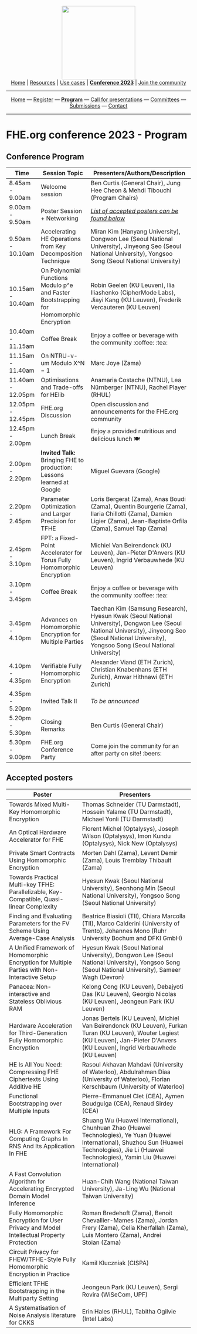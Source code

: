 <!-- Main header navigation -->
<p align="center">
  <img width="200" src="https://user-images.githubusercontent.com/5758427/180978488-db825482-5a58-4c7c-9589-c494a6f0be04.png"><br/>
  <a href="https://fhe-org.github.io">Home</a> | <a href="https://fhe-org.github.io/resources">Resources</a> | <a href="https://fhe-org.github.io/use-cases">Use cases</a> | <a href="https://fhe-org.github.io/conferences/conference-2023/home"><b>Conference 2023</b></a> | <a href="https://fhe-org.github.io/community">Join the community</a>
</p>
<hr/>
<!-- /Main header navigation -->
<!-- Header conference 2023 links -->
<p align="center">
  <a href="https://fhe-org.github.io/conferences/conference-2023/home">Home</a>
  —
  <a href="https://lu.ma/fhe-org-conference-2023-tickets">Register</a>
  —
  <a href="https://fhe-org.github.io/conferences/conference-2023/program"><b>Program</b></a>
  —
  <a href="https://fhe-org.github.io/conferences/conference-2023/call-for-presentations">Call for presentations</a>
  —
  <a href="https://fhe-org.github.io/conferences/conference-2023/committees">Committees</a>
  —
  <a href="https://easychair.org/conferences/?conf=fheorg2023" target="_blank">Submissions</a>
  —
  <a href="https://fhe-org.github.io/conferences/conference-2023/contact">Contact</a>
</p>
<hr/>
<!-- /Header conference 2023 links -->

# FHE.org conference 2023 - Program

## Conference Program

<table>
    <thead>
        <tr>
            <th data-sortas="case-insensitive">Time</th>
            <th data-sortas="case-insensitive">Session Topic</th>
            <th data-sortas="case-insensitive">Presenters/Authors/Description</th>
        </tr>
    </thead>  


<tr>
    <td>8.45am - 9.00am</td>
    <td>Welcome session</td>
    <td>Ben Curtis (General Chair), Jung Hee Cheon & Mehdi Tibouchi (Program Chairs)</td>
</tr>  
  
<tr>
    <td>9.00am - 9.50am</td>
    <td>Poster Session + Networking</td>
    <td><i><a href="#accepted-posters">List of accepted posters can be found below</a></i></td>
</tr> 
  
<tr>
    <td>9.50am - 10.10am</td>
    <td>Accelerating HE Operations from Key Decomposition Technique</td>
    <td>Miran Kim (Hanyang University), Dongwon Lee (Seoul National University), Jinyeong Seo (Seoul National University), Yongsoo Song (Seoul National University)</td>
</tr>


<tr>
    <td>10.15am - 10.40am</td>
    <td>On Polynomial Functions Modulo p^e and Faster Bootstrapping for Homomorphic Encryption</td>
    <td>Robin Geelen (KU Leuven), Ilia Iliashenko (CipherMode Labs), Jiayi Kang (KU Leuven), Frederik Vercauteren (KU Leuven)</td>
</tr>
  
<tr>
    <td>10.40am - 11.15am</td>
    <td>Coffee Break</td>
    <td>Enjoy a coffee or beverage with the community :coffee: :tea:</td>
</tr>  

<tr>
    <td>11.15am - 11.40am</td>
    <td>On NTRU-v-um Modulo X^N − 1</td>
    <td>Marc Joye (Zama)</td>
</tr>
  
 
<tr>
    <td>11.40am - 12.05pm</td>
    <td>Optimisations and Trade-offs for HElib</td>
    <td>Anamaria Costache (NTNU), Lea Nürnberger (NTNU), Rachel Player (RHUL) </td>
</tr>

<tr>
    <td>12.05pm - 12.45pm</td>
    <td>FHE.org Discussion</td>
    <td>Open discussion and announcements for the FHE.org community</td>
</tr>  
  
<tr>
    <td>12.45pm - 2.00pm</td>
    <td>Lunch Break</td>
    <td>Enjoy a provided nutritious and delicious lunch 🍽️</td>
</tr>  
  
<tr>
    <td>2.00pm - 2.20pm</td>
  <td><b>Invited Talk: </b> Bringing FHE to production: Lessons learned at Google</td>
    <td>Miguel Guevara (Google)</td>
</tr>  
  
<tr>
    <td>2.20pm - 2.45pm</td>
    <td>Parameter Optimization and Larger Precision for TFHE</td>
    <td>Loris Bergerat (Zama), Anas Boudi (Zama), Quentin Bourgerie (Zama), Ilaria Chillotti (Zama), Damien Ligier (Zama), Jean-Baptiste Orfila (Zama), Samuel Tap (Zama)</td>
</tr>

<tr>
    <td>2.45pm - 3.10pm</td>
    <td>FPT: a Fixed-Point Accelerator for Torus Fully Homomorphic Encryption</td>
    <td>Michiel Van Beirendonck (KU Leuven), Jan-Pieter D'Anvers  (KU Leuven), Ingrid Verbauwhede  (KU Leuven)</td>
</tr>

<tr>
    <td>3.10pm - 3.45pm</td>
    <td>Coffee Break</td>
    <td>Enjoy a coffee or beverage with the community :coffee: :tea:</td>
</tr> 

<tr>
    <td>3.45pm - 4.10pm</td>
    <td>Advances on Homomorphic Encryption for Multiple Parties</td>
    <td>Taechan Kim (Samsung Research), Hyesun Kwak (Seoul National University), Dongwon Lee (Seoul National University), Jinyeong Seo (Seoul National University), Yongsoo Song (Seoul National University)</td>
</tr>


<tr>
    <td>4.10pm - 4.35pm</td>
    <td>Verifiable Fully Homomorphic Encryption</td>
    <td>Alexander Viand (ETH Zurich), Christian Knabenhans (ETH Zurich), Anwar Hithnawi (ETH Zurich)</td>
</tr>
  
<tr>
    <td>4.35pm - 5.20pm</td>
    <td>Invited Talk II</td>
  <td><i>To be announced</i></td>
</tr>  
  
<tr>
    <td>5.20pm - 5.30pm</td>
    <td>Closing Remarks</td>
    <td>Ben Curtis (General Chair)</td>
</tr>  
  
<tr>
    <td>5.30pm - 9.00pm</td>
    <td>FHE.org Conference Party</td>
    <td>Come join the community for an after party on site! :beers:</td>
</tr>  


</table>


## Accepted posters



<table>
    <thead>
        <tr>
            <th data-sortas="case-insensitive">Poster</th>
            <th data-sortas="case-insensitive">Presenters</th>
        </tr>
    </thead>  


<tr>
    <td>Towards Mixed Multi-Key Homomorphic Encryption</td>
    <td>Thomas Schneider (TU Darmstadt), Hossein Yalame (TU Darmstadt), Michael Yonli (TU Darmstadt)</td>
</tr>



<tr>
    <td>An Optical Hardware Accelerator for FHE</td>
    <td>Florent Michel (Optalysys), Joseph Wilson (Optalysys), Imon Kundu (Optalysys), Nick New (Optalysys)</td>
</tr>



<tr>
    <td>Private Smart Contracts Using Homomorphic Encryption</td>
    <td>Morten Dahl (Zama), Levent Demir (Zama), Louis Tremblay Thibault (Zama)</td>
</tr>



<tr>
    <td>Towards Practical Multi-key TFHE: Parallelizable, Key-Compatible, Quasi-linear Complexity</td>
    <td>Hyesun Kwak (Seoul National University), Seonhong Min (Seoul National University), Yongsoo Song (Seoul National University)</td>
</tr>



<tr>
    <td>Finding and Evaluating Parameters for the FV Scheme Using Average-Case Analysis</td>
    <td>Beatrice Biasioli (TII), Chiara Marcolla (TII), Marco Calderini (University of Trento), Johannes Mono (Ruhr University Bochum and DFKI GmbH)</td>
</tr>



<tr>
    <td>A Unified Framework of Homomorphic Encryption for Multiple Parties with Non-Interactive Setup</td>
    <td>Hyesun Kwak (Seoul National University), Dongwon Lee (Seoul National University), Yongsoo Song (Seoul National University), Sameer Wagh (Devron)</td>
</tr>



<tr>
    <td>Panacea: Non-interactive and Stateless Oblivious RAM</td>
    <td>Kelong Cong (KU Leuven), Debajyoti Das (KU Leuven), Georgio Nicolas (KU Leuven), Jeongeun Park (KU Leuven)</td>
</tr>



<tr>
    <td>Hardware Acceleration for Third-Generation Fully Homomorphic Encryption</td>
    <td>Jonas Bertels (KU Leuven), Michiel Van Beirendonck (KU Leuven), Furkan Turan (KU Leuven), Wouter Legiest (KU Leuven), Jan-Pieter D'Anvers (KU Leuven), Ingrid Verbauwhede  (KU Leuven)</td>
</tr>



<tr>
    <td>HE Is All You Need: Compressing FHE Ciphertexts Using Additive HE</td>
    <td>Rasoul Akhavan Mahdavi (University of Waterloo), Abdulrahman Diaa (University of Waterloo), Florian Kerschbaum (University of Waterloo)</td>
</tr>



<tr>
    <td>Functional Bootstrapping over Multiple Inputs</td>
    <td>Pierre-Emmanuel Clet (CEA), Aymen Boudguiga (CEA), Renaud Sirdey (CEA)</td>
</tr>



<tr>
    <td>HLG: A Framework For Computing Graphs In RNS And Its Application In FHE</td>
    <td> Shuang Wu (Huawei International), Chunhuan Zhao (Huawei Technologies), Ye Yuan (Huawei International), Shuzhou Sun (Huawei Technologies), Jie Li (Huawei Technologies), Yamin Liu (Huawei International)</td>
</tr>



<tr>
    <td>A Fast Convolution Algorithm for Accelerating Encrypted Domain Model Inference</td>
    <td>Huan-Chih Wang (National Taiwan University), Ja-Ling Wu (National Taiwan University)</td>
</tr>



<tr>
    <td>Fully Homomorphic Encryption for User Privacy and Model Intellectual Property Protection</td>
    <td>Roman Bredehoft (Zama), Benoit Chevallier-Mames (Zama), Jordan Frery (Zama), Celia Kherfallah (Zama), Luis Montero (Zama), Andrei Stoian (Zama)</td>
</tr>



<tr>
    <td>Circuit Privacy for FHEW/TFHE-Style Fully Homomorphic Encryption in Practice</td>
    <td>Kamil Kluczniak (CISPA)</td>
</tr>



<tr>
    <td>Efficient TFHE Bootstrapping in the Multiparty Setting</td>
    <td>Jeongeun Park (KU Leuven), Sergi Rovira (WiSeCom, UPF)</td>
</tr>



<tr>
    <td>A Systematisation of Noise Analysis literature for CKKS</td>
    <td>Erin Hales (RHUL), Tabitha Ogilvie (Intel Labs)</td>
</tr>


</table>

